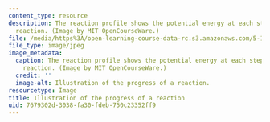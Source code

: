 ```yaml
---
content_type: resource
description: The reaction profile shows the potential energy at each step of a chemical
  reaction. (Image by MIT OpenCourseWare.)
file: /media/https%3A/open-learning-course-data-rc.s3.amazonaws.com/5-111-principles-of-chemical-science-fall-2008/7679302d3038fa30fdeb750c23352ff9_5-111f08-th.jpg
file_type: image/jpeg
image_metadata:
  caption: The reaction profile shows the potential energy at each step of a chemical
    reaction. (Image by MIT OpenCourseWare.)
  credit: ''
  image-alt: Illustration of the progress of a reaction.
resourcetype: Image
title: Illustration of the progress of a reaction
uid: 7679302d-3038-fa30-fdeb-750c23352ff9
---
```

